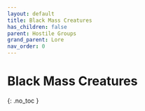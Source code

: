 ```yaml
---
layout: default
title: Black Mass Creatures
has_children: false
parent: Hostile Groups
grand_parent: Lore
nav_order: 0
---
```

# Black Mass Creatures
{: .no_toc }


